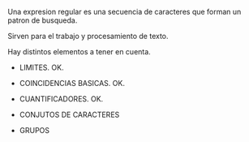 Una expresion regular es una secuencia de caracteres que forman un patron de busqueda.

Sirven para el trabajo y procesamiento de texto.

Hay distintos elementos a tener en cuenta.

-   LIMITES. OK.

-   COINCIDENCIAS BASICAS. OK.


-   CUANTIFICADORES. OK.

-   CONJUTOS DE CARACTERES

-   GRUPOS
